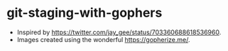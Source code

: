 

# git-staging-with-gophers

- Inspired by https://twitter.com/jay_gee/status/703360688618536960.
- Images created using the wonderful https://gopherize.me/.
